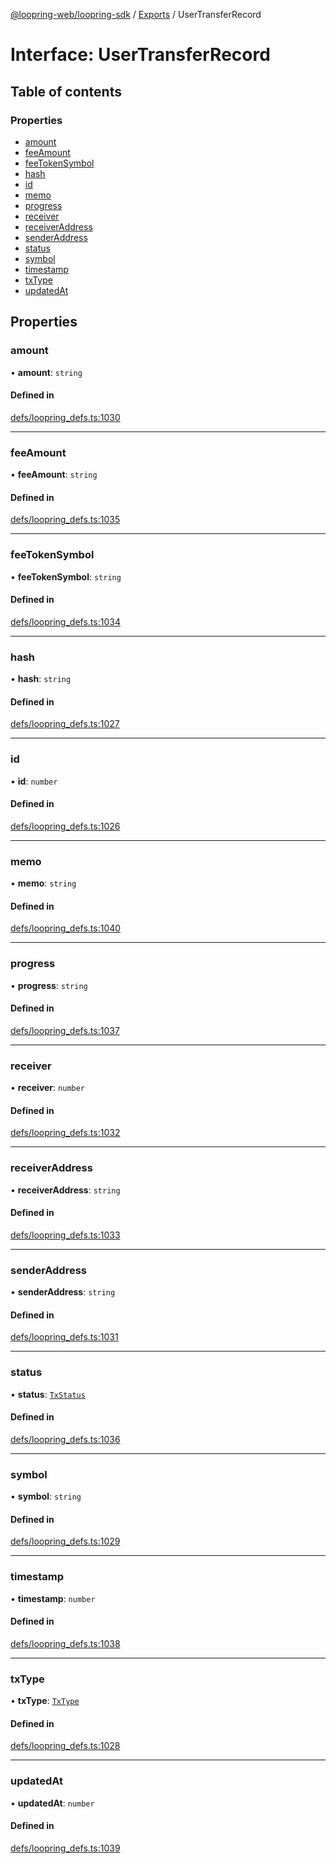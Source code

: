 [@loopring-web/loopring-sdk](../README.md) / [Exports](../modules.md) / UserTransferRecord

# Interface: UserTransferRecord

## Table of contents

### Properties

- [amount](UserTransferRecord.md#amount)
- [feeAmount](UserTransferRecord.md#feeamount)
- [feeTokenSymbol](UserTransferRecord.md#feetokensymbol)
- [hash](UserTransferRecord.md#hash)
- [id](UserTransferRecord.md#id)
- [memo](UserTransferRecord.md#memo)
- [progress](UserTransferRecord.md#progress)
- [receiver](UserTransferRecord.md#receiver)
- [receiverAddress](UserTransferRecord.md#receiveraddress)
- [senderAddress](UserTransferRecord.md#senderaddress)
- [status](UserTransferRecord.md#status)
- [symbol](UserTransferRecord.md#symbol)
- [timestamp](UserTransferRecord.md#timestamp)
- [txType](UserTransferRecord.md#txtype)
- [updatedAt](UserTransferRecord.md#updatedat)

## Properties

### amount

• **amount**: `string`

#### Defined in

[defs/loopring_defs.ts:1030](https://github.com/Loopring/loopring_sdk/blob/18accaa/src/defs/loopring_defs.ts#L1030)

___

### feeAmount

• **feeAmount**: `string`

#### Defined in

[defs/loopring_defs.ts:1035](https://github.com/Loopring/loopring_sdk/blob/18accaa/src/defs/loopring_defs.ts#L1035)

___

### feeTokenSymbol

• **feeTokenSymbol**: `string`

#### Defined in

[defs/loopring_defs.ts:1034](https://github.com/Loopring/loopring_sdk/blob/18accaa/src/defs/loopring_defs.ts#L1034)

___

### hash

• **hash**: `string`

#### Defined in

[defs/loopring_defs.ts:1027](https://github.com/Loopring/loopring_sdk/blob/18accaa/src/defs/loopring_defs.ts#L1027)

___

### id

• **id**: `number`

#### Defined in

[defs/loopring_defs.ts:1026](https://github.com/Loopring/loopring_sdk/blob/18accaa/src/defs/loopring_defs.ts#L1026)

___

### memo

• **memo**: `string`

#### Defined in

[defs/loopring_defs.ts:1040](https://github.com/Loopring/loopring_sdk/blob/18accaa/src/defs/loopring_defs.ts#L1040)

___

### progress

• **progress**: `string`

#### Defined in

[defs/loopring_defs.ts:1037](https://github.com/Loopring/loopring_sdk/blob/18accaa/src/defs/loopring_defs.ts#L1037)

___

### receiver

• **receiver**: `number`

#### Defined in

[defs/loopring_defs.ts:1032](https://github.com/Loopring/loopring_sdk/blob/18accaa/src/defs/loopring_defs.ts#L1032)

___

### receiverAddress

• **receiverAddress**: `string`

#### Defined in

[defs/loopring_defs.ts:1033](https://github.com/Loopring/loopring_sdk/blob/18accaa/src/defs/loopring_defs.ts#L1033)

___

### senderAddress

• **senderAddress**: `string`

#### Defined in

[defs/loopring_defs.ts:1031](https://github.com/Loopring/loopring_sdk/blob/18accaa/src/defs/loopring_defs.ts#L1031)

___

### status

• **status**: [`TxStatus`](../enums/TxStatus.md)

#### Defined in

[defs/loopring_defs.ts:1036](https://github.com/Loopring/loopring_sdk/blob/18accaa/src/defs/loopring_defs.ts#L1036)

___

### symbol

• **symbol**: `string`

#### Defined in

[defs/loopring_defs.ts:1029](https://github.com/Loopring/loopring_sdk/blob/18accaa/src/defs/loopring_defs.ts#L1029)

___

### timestamp

• **timestamp**: `number`

#### Defined in

[defs/loopring_defs.ts:1038](https://github.com/Loopring/loopring_sdk/blob/18accaa/src/defs/loopring_defs.ts#L1038)

___

### txType

• **txType**: [`TxType`](../enums/TxType.md)

#### Defined in

[defs/loopring_defs.ts:1028](https://github.com/Loopring/loopring_sdk/blob/18accaa/src/defs/loopring_defs.ts#L1028)

___

### updatedAt

• **updatedAt**: `number`

#### Defined in

[defs/loopring_defs.ts:1039](https://github.com/Loopring/loopring_sdk/blob/18accaa/src/defs/loopring_defs.ts#L1039)
